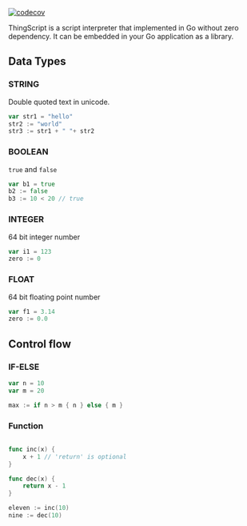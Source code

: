 [![codecov](https://codecov.io/gh/thingsme/thingscript/graph/badge.svg?token=9SCBJ4SXOF)](https://codecov.io/gh/thingsme/thingscript)

ThingScript is a script interpreter that implemented in Go without zero dependency.
It can be embedded in your Go application as a library.

## Data Types

### STRING

Double quoted text in unicode.

```go
var str1 = "hello"
str2 := "world"
str3 := str1 + " "+ str2
```

### BOOLEAN

`true` and `false`

```go
var b1 = true
b2 := false
b3 := 10 < 20 // true
```

### INTEGER

64 bit integer number

```go
var i1 = 123
zero := 0
```

### FLOAT

64 bit floating point number

```go
var f1 = 3.14
zero := 0.0
```

## Control flow

### IF-ELSE

```go
var n = 10
var m = 20

max := if n > m { n } else { m }
```

### Function

```go

func inc(x) {
    x + 1 // 'return' is optional
}

func dec(x) {
    return x - 1
}

eleven := inc(10)
nine := dec(10)
```

